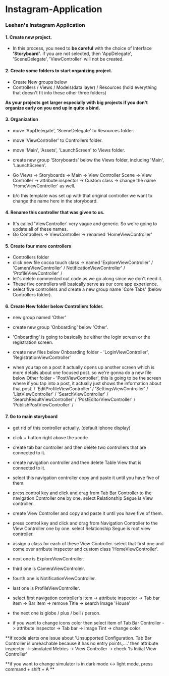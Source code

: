 # Instagram-Application
### Leehan's Instagram Application 

#### 1. Create new project.
* In this process, you need to **be careful** with the choice of Interface **'Storyboard'**.
if you are not selected, then 'AppDelegate', 'SceneDelegate', 'ViewController' will not be created.

#### 2. Create some folders to start organizing project.
* Create New groups below 
* Controllers / Views / Models(data layer) / Resources (hold everything that doesn't fit into these other three folders) 

**As your projects get larger especially with big projects if you don't organize early on you end up in quite a bind.**

#### 3. Organization
* move 'AppDelegate', 'SceneDelegate' to Resources folder.
* move 'ViewController' to Controllers folder. 
* move 'Main', 'Assets', 'LaunchScreen' to Views folder.
* create new group 'Storyboards' below the Views folder, including 'Main', 'LaunchScreen'.

* Go Views -> Storyboards -> Main -> View Controller Scene -> View Controller -> attribute inspector -> Custom class -> change the name 'HomeViewController' as well. 
* b/c this template was set up with that original controller we want to change the name here in the storyboard.

#### 4. Rename this controller that was given to us.
* It's called 'ViewController' very vague and generic. So we're going to update all of these names.
* Go Controllers -> ViewController -> renamed 'HomeViewController'

#### 5. Create four more controllers
* Controllers folder 
* click new file cocoa touch class -> named 'ExploreViewController' / 'CameraViewController' / NotificationViewController' / 'ProfileViewController' / 
* let's delete commented out code as we go along since we don't need it. 
* These five controllers will basically serve as our core app experience. 
* select five controllers and create a new group name 'Core Tabs' (below Controllers folder).

#### 6. Create New folder below Controllers folder.
* new group named 'Other' 
* create new group 'Onboarding' below 'Other'.
* 'Onboarding' is going to basically be either the login screen or the registration screen.
* create new files below Onboarding folder - 'LoginViewController', 'RegistrationViewController'

* when you tap on a post it actually opens up another screen which is more details about one focused post. so we're gonna do a new file below Other folder - 'PostViewController', this is going to be the screen where if you tap into a post, it actually just shows the information about that post. / 'EditProfileViewController' / 'SettingsViewController' / 'ListViewController' / 'SearchViewController' / 'SearchResultViewController' / 'PostEditorViewController' / 'PublishPostViewController' / 


#### 7. Go to main storyboard
* get rid of this controller actually. (default iphone display)
* click + button right above the xcode. 
* create tab bar controller and then delete two controllers that are connected to it.
* create navigation controller and then delete Table View that is connected to it. 
* select this navigation controller copy and paste it until you have five of them. 
* press control key and click and drag from Tab Bar Controller to the navigation Controller one by one. select Relationship Segue is View controller.  

* create View Controller and copy and paste it until you have five of them. 
* press control key and click and drag from Navigation Controller to the View Controller one by one. select Relationship Segue is root view controller. 

* assign a class for each of these View Controller. select that first one and come over arribute inspector and custom class 'HomeViewController'.
* next one is ExploreViewController.
* third one is CameraViewControlelr.
* fourth one is NotificationViewController.
* last one is ProfileViewController.

* select first navigation controller's item -> attribute inspector -> Tab bar item -> Bar item -> remove Title -> search Image 'House' 
* the next one is globe / plus / bell / person.
* if you want to change icons color then select item of Tab Bar Controller ->  attribute inspector -> Tab bar -> image Tint -> change color


**if xcode alerts one issue about 'Unsupported Configuration. Tab Bar Controller is unreachable because it has no entry points,....' then attribute inspector -> simulated Metrics -> View Controller -> check 'Is Initial View Controller' 

**if you want to change simulator is in dark mode <-> light mode, press command + shift + A **
